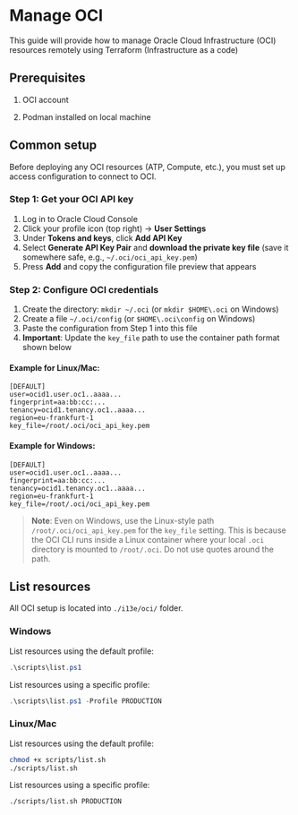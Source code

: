 # Manage OCI

This guide will provide how to manage Oracle Cloud Infrastructure (OCI) resources remotely using Terraform (Infrastructure as a code) 

## Prerequisites

1. OCI account

2. Podman installed on local machine

## Common setup

Before deploying any OCI resources (ATP, Compute, etc.), you must set up access configuration to connect to OCI.

### Step 1: Get your OCI API key

1. Log in to Oracle Cloud Console
2. Click your profile icon (top right) → **User Settings**
3. Under **Tokens and keys**, click **Add API Key**
4. Select **Generate API Key Pair** and **download the private key file** (save it somewhere safe, e.g., `~/.oci/oci_api_key.pem`)
5. Press **Add** and copy the configuration file preview that appears

### Step 2: Configure OCI credentials

1. Create the directory: `mkdir ~/.oci` (or `mkdir $HOME\.oci` on Windows)
2. Create a file `~/.oci/config` (or `$HOME\.oci\config` on Windows)
3. Paste the configuration from Step 1 into this file
4. **Important**: Update the `key_file` path to use the container path format shown below

#### Example for Linux/Mac:
```
[DEFAULT]
user=ocid1.user.oc1..aaaa...
fingerprint=aa:bb:cc:...
tenancy=ocid1.tenancy.oc1..aaaa...
region=eu-frankfurt-1
key_file=/root/.oci/oci_api_key.pem
```

#### Example for Windows:
```
[DEFAULT]
user=ocid1.user.oc1..aaaa...
fingerprint=aa:bb:cc:...
tenancy=ocid1.tenancy.oc1..aaaa...
region=eu-frankfurt-1
key_file=/root/.oci/oci_api_key.pem
```

> **Note**: Even on Windows, use the Linux-style path `/root/.oci/oci_api_key.pem` for the `key_file` setting. This is because the OCI CLI runs inside a Linux container where your local `.oci` directory is mounted to `/root/.oci`. Do not use quotes around the path.

## List resources

All OCI setup is located into `./i13e/oci/` folder.

### Windows

List resources using the default profile:
```powershell
.\scripts\list.ps1
```

List resources using a specific profile:
```powershell
.\scripts\list.ps1 -Profile PRODUCTION
```

### Linux/Mac

List resources using the default profile:
```bash
chmod +x scripts/list.sh
./scripts/list.sh
```

List resources using a specific profile:
```bash
./scripts/list.sh PRODUCTION
```
